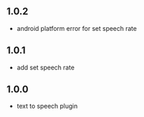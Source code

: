 ## 1.0.2

* android platform error for set speech rate

## 1.0.1

* add set speech rate

## 1.0.0

* text to speech plugin
